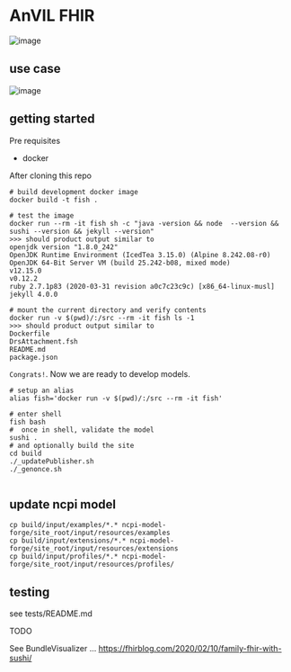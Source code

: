 

# AnVIL FHIR

![image](https://user-images.githubusercontent.com/47808/80027524-c00a0900-8498-11ea-8a30-a5d340995a6c.png)


## use case

![image](https://user-images.githubusercontent.com/47808/80027617-e29c2200-8498-11ea-84a8-91c5b974c53a.png)

## getting started

Pre requisites
* docker

After cloning this repo

```
# build development docker image
docker build -t fish .

# test the image
docker run --rm -it fish sh -c "java -version && node  --version && sushi --version && jekyll --version"
>>> should product output similar to
openjdk version "1.8.0_242"
OpenJDK Runtime Environment (IcedTea 3.15.0) (Alpine 8.242.08-r0)
OpenJDK 64-Bit Server VM (build 25.242-b08, mixed mode)
v12.15.0
v0.12.2
ruby 2.7.1p83 (2020-03-31 revision a0c7c23c9c) [x86_64-linux-musl]
jekyll 4.0.0

# mount the current directory and verify contents
docker run -v $(pwd)/:/src --rm -it fish ls -1
>>> should product output similar to
Dockerfile
DrsAttachment.fsh
README.md
package.json
```

`Congrats!`. Now we are ready to develop models.

```
# setup an alias
alias fish='docker run -v $(pwd)/:/src --rm -it fish'

# enter shell
fish bash
#  once in shell, validate the model
sushi . 
# and optionally build the site
cd build
./_updatePublisher.sh
./_genonce.sh 
 
```

## update ncpi model

```
cp build/input/examples/*.* ncpi-model-forge/site_root/input/resources/examples
cp build/input/extensions/*.* ncpi-model-forge/site_root/input/resources/extensions
cp build/input/profiles/*.* ncpi-model-forge/site_root/input/resources/profiles/
```


## testing

see tests/README.md

TODO

See  BundleVisualizer  ... https://fhirblog.com/2020/02/10/family-fhir-with-sushi/



